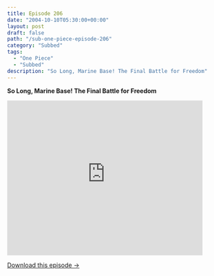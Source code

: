 ```yaml
---
title: Episode 206
date: "2004-10-10T05:30:00+00:00"
layout: post
draft: false
path: "/sub-one-piece-episode-206"
category: "Subbed"
tags:
  - "One Piece"
  - "Subbed"
description: "So Long, Marine Base! The Final Battle for Freedom"
---
```


**So Long, Marine Base! The Final Battle for Freedom**

<iframe width="640" height="360" src="https://www.rapidvideo.com/e/FXQGQS7L5C" frameborder="0" marginwidth=0 marginheight=0 scrolling=no allowfullscreen style="max-width:90%;"></iframe>

<a href="http://ouo.io/qs/eCodkFEQ?s=https://www.rapidvideo.com/d/FXQGQS7L5C" class="styled_a">Download this episode →</a>

